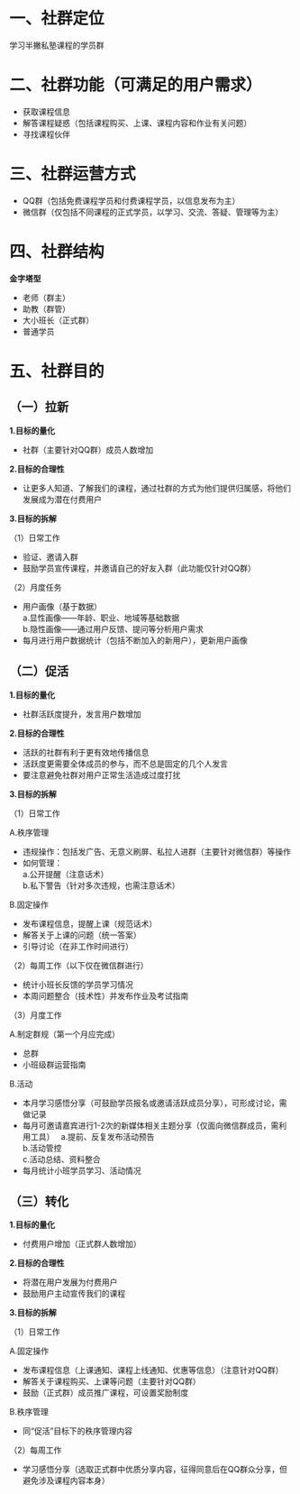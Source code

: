 一、社群定位
=

学习半撇私塾课程的学员群

二、社群功能（可满足的用户需求）
=

* 获取课程信息  
* 解答课程疑惑（包括课程购买、上课、课程内容和作业有关问题）  
* 寻找课程伙伴

三、社群运营方式
=

* QQ群（包括免费课程学员和付费课程学员，以信息发布为主）  
* 微信群（仅包括不同课程的正式学员，以学习、交流、答疑、管理等为主）

四、社群结构
=

**金字塔型**  
* 老师（群主）  
* 助教（群管）  
* 大小班长（正式群）  
* 普通学员
    
五、社群目的
=

（一）拉新
-

**1.目标的量化**  
* 社群（主要针对QQ群）成员人数增加

**2.目标的合理性**  
* 让更多人知道、了解我们的课程，通过社群的方式为他们提供归属感，将他们发展成为潜在付费用户

**3.目标的拆解**

（1）日常工作  
* 验证、邀请入群  
* 鼓励学员宣传课程，并邀请自己的好友入群（此功能仅针对QQ群）

（2）月度任务  
* 用户画像（基于数据）  
    a.显性画像——年龄、职业、地域等基础数据  
    b.隐性画像——通过用户反馈、提问等分析用户需求  
* 每月进行用户数据统计（包括不断加入的新用户），更新用户画像  

（二）促活
-

**1.目标的量化**  
* 社群活跃度提升，发言用户数增加

**2.目标的合理性**  
* 活跃的社群有利于更有效地传播信息  
* 活跃度更需要全体成员的参与，而不总是固定的几个人发言  
* 要注意避免社群对用户正常生活造成过度打扰

**3.目标的拆解** 

（1）日常工作

A.秩序管理

* 违规操作：包括发广告、无意义刷屏、私拉人进群（主要针对微信群）等操作  
* 如何管理：  
a.公开提醒（注意话术）  
b.私下警告（针对多次违规，也需注意话术）  

B.固定操作 
 
* 发布课程信息，提醒上课（规范话术）  
* 解答关于上课的问题（统一答案）    
* 引导讨论（在非工作时间进行）

（2）每周工作（以下仅在微信群进行）  
  
* 统计小班长反馈的学员学习情况  
* 本周问题整合（技术性）并发布作业及考试指南  

（3）月度工作  

A.制定群规（第一个月应完成）  
* 总群  
* 小班级群运营指南

B.活动 

* 本月学习感悟分享（可鼓励学员报名或邀请活跃成员分享），可形成讨论，需做记录  
* 每月可邀请嘉宾进行1-2次的新媒体相关主题分享（仅面向微信群成员，需利用工具）  
a.提前、反复发布活动预告  
b.活动管控  
c.活动总结、资料整合  
* 每月统计小班学员学习、活动情况

（三）转化
-

**1.目标的量化**  
* 付费用户增加（正式群人数增加）

**2.目标的合理性**  
* 将潜在用户发展为付费用户  
* 鼓励用户主动宣传我们的课程

**3.目标的拆解**

（1）日常工作  

A.固定操作  
* 发布课程信息（上课通知、课程上线通知、优惠等信息）（注意针对QQ群）  
* 解答关于课程购买、上课等问题（主要针对QQ群）  
* 鼓励（正式群）成员推广课程，可设置奖励制度  

B.秩序管理  
* 同“促活”目标下的秩序管理内容  

（2）每周工作  
* 学习感悟分享（选取正式群中优质分享内容，征得同意后在QQ群众分享，但避免涉及课程内容本身）
